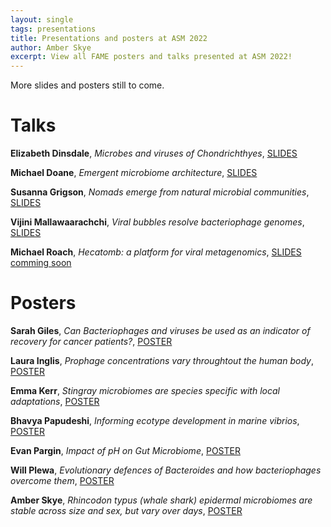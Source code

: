 ```yaml
---
layout: single
tags: presentations 
title: Presentations and posters at ASM 2022
author: Amber Skye
excerpt: View all FAME posters and talks presented at ASM 2022!
---
```


More slides and posters still to come.

# Talks

__Elizabeth Dinsdale__, _Microbes and viruses of Chondrichthyes_,
[SLIDES](https://cloudstor.aarnet.edu.au/plus/s/KbVqoeCz7nDV42q)

__Michael Doane__, _Emergent microbiome architecture_,
[SLIDES](https://cloudstor.aarnet.edu.au/plus/s/tg05owg1vvbmLMU)

__Susanna Grigson__, _Nomads emerge from natural microbial communities_,
[SLIDES](https://cloudstor.aarnet.edu.au/plus/s/evZ1wOjSRuoTqRR)

__Vijini Mallawaarachchi__, _Viral bubbles resolve bacteriophage genomes_,
[SLIDES](https://cloudstor.aarnet.edu.au/plus/s/HoUo8jJkvlpk8MP)

__Michael Roach__, _Hecatomb: a platform for viral metagenomics_,
[SLIDES comming soon](#)


# Posters

__Sarah Giles__, _Can Bacteriophages and viruses be used as an indicator of recovery for cancer patients?_,
[POSTER](https://cloudstor.aarnet.edu.au/plus/s/QsgGlcUsrEtYL42)

__Laura Inglis__, _Prophage concentrations vary throughtout the human body_,
[POSTER](https://cloudstor.aarnet.edu.au/plus/s/uvGHLIXqCEZnQUC)

__Emma Kerr__, _Stingray microbiomes are species specific with local adaptations_, 
[POSTER](https://cloudstor.aarnet.edu.au/plus/s/eUD1k6UjsOBXfVb)

__Bhavya Papudeshi__, _Informing ecotype development in marine vibrios_,
[POSTER](https://cloudstor.aarnet.edu.au/plus/s/DRuZQdtKrg0BPyX)

__Evan Pargin__, _Impact of pH on Gut Microbiome_,
[POSTER](https://cloudstor.aarnet.edu.au/plus/s/c2C608kbtyeysum)

__Will Plewa__, _Evolutionary defences of Bacteroides and how bacteriophages overcome them_,
[POSTER](https://cloudstor.aarnet.edu.au/plus/s/B8kO9OvyvPp8Hva)

__Amber Skye__, _Rhincodon typus (whale shark) epidermal microbiomes are stable 
across size and sex, but vary over days_,
[POSTER](https://cloudstor.aarnet.edu.au/plus/s/PYwCAYbCLRrpxDo)

